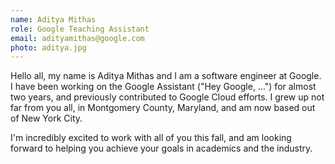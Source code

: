 ```yaml
---
name: Aditya Mithas
role: Google Teaching Assistant
email: adityamithas@google.com
photo: aditya.jpg
---
```


Hello all, my name is Aditya Mithas and I am a software engineer at Google. I have been working on the Google Assistant ("Hey Google, ...") for almost two years, and previously contributed to Google Cloud efforts. I grew up not far from you all, in Montgomery County, Maryland, and am now based out of New York City.

I'm incredibly excited to work with all of you this fall, and am looking forward to helping you achieve your goals in academics and the industry.
